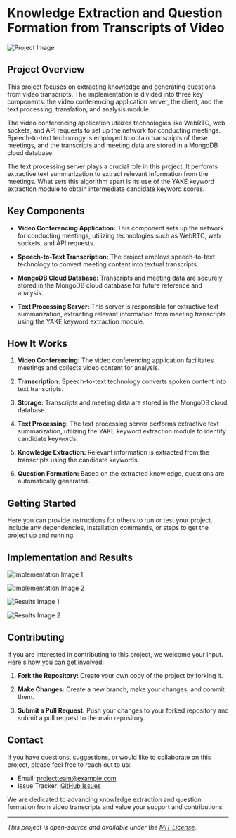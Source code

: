# Knowledge Extraction and Question Formation from Transcripts of Video

![Project Image](/images/project_image.png)

## Project Overview

This project focuses on extracting knowledge and generating questions from video transcripts. The implementation is divided into three key components: the video conferencing application server, the client, and the text processing, translation, and analysis module.

The video conferencing application utilizes technologies like WebRTC, web sockets, and API requests to set up the network for conducting meetings. Speech-to-text technology is employed to obtain transcripts of these meetings, and the transcripts and meeting data are stored in a MongoDB cloud database.

The text processing server plays a crucial role in this project. It performs extractive text summarization to extract relevant information from the meetings. What sets this algorithm apart is its use of the YAKE keyword extraction module to obtain intermediate candidate keyword scores.

## Key Components

- **Video Conferencing Application:** This component sets up the network for conducting meetings, utilizing technologies such as WebRTC, web sockets, and API requests.

- **Speech-to-Text Transcription:** The project employs speech-to-text technology to convert meeting content into textual transcripts.

- **MongoDB Cloud Database:** Transcripts and meeting data are securely stored in the MongoDB cloud database for future reference and analysis.

- **Text Processing Server:** This server is responsible for extractive text summarization, extracting relevant information from meeting transcripts using the YAKE keyword extraction module.

## How It Works

1. **Video Conferencing:** The video conferencing application facilitates meetings and collects video content for analysis.

2. **Transcription:** Speech-to-text technology converts spoken content into text transcripts.

3. **Storage:** Transcripts and meeting data are stored in the MongoDB cloud database.

4. **Text Processing:** The text processing server performs extractive text summarization, utilizing the YAKE keyword extraction module to identify candidate keywords.

5. **Knowledge Extraction:** Relevant information is extracted from the transcripts using the candidate keywords.

6. **Question Formation:** Based on the extracted knowledge, questions are automatically generated.

## Getting Started

Here you can provide instructions for others to run or test your project. Include any dependencies, installation commands, or steps to get the project up and running.

## Implementation and Results

![Implementation Image 1](/images/implementation1.png)

![Implementation Image 2](/images/implementation2.png)

![Results Image 1](/images/results1.png)

![Results Image 2](/images/results2.png)

## Contributing

If you are interested in contributing to this project, we welcome your input. Here's how you can get involved:

1. **Fork the Repository:** Create your own copy of the project by forking it.

2. **Make Changes:** Create a new branch, make your changes, and commit them.

3. **Submit a Pull Request:** Push your changes to your forked repository and submit a pull request to the main repository.

## Contact

If you have questions, suggestions, or would like to collaborate on this project, please feel free to reach out to us:

- Email: projectteam@example.com
- Issue Tracker: [GitHub Issues](https://github.com/your-username/project-repo/issues)

We are dedicated to advancing knowledge extraction and question formation from video transcripts and value your support and contributions.

---

*This project is open-source and available under the [MIT License](LICENSE.md).*
